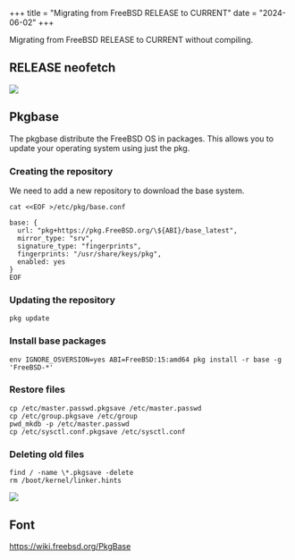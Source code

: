 +++
title = "Migrating from FreeBSD RELEASE to CURRENT"
date = "2024-06-02"
+++

Migrating from FreeBSD RELEASE to CURRENT without compiling.

<!--more-->

## RELEASE neofetch

![](https://haskelldutra.github.io/freebsd-release.png)

## Pkgbase

The pkgbase distribute the FreeBSD OS in packages. This allows you to update your operating system using
just the pkg.

### Creating the repository

We need to add a new repository to download the base system.

```
cat <<EOF >/etc/pkg/base.conf

base: {
  url: "pkg+https://pkg.FreeBSD.org/\${ABI}/base_latest",
  mirror_type: "srv",
  signature_type: "fingerprints",
  fingerprints: "/usr/share/keys/pkg",
  enabled: yes
}
EOF
```

### Updating the repository

```
pkg update
```

### Install base packages

```
env IGNORE_OSVERSION=yes ABI=FreeBSD:15:amd64 pkg install -r base -g 'FreeBSD-*'
```

### Restore files

```
cp /etc/master.passwd.pkgsave /etc/master.passwd
cp /etc/group.pkgsave /etc/group
pwd_mkdb -p /etc/master.passwd
cp /etc/sysctl.conf.pkgsave /etc/sysctl.conf
```

### Deleting old files

```
find / -name \*.pkgsave -delete
rm /boot/kernel/linker.hints
```

![](https://haskelldutra.github.io/freebsd-current.png)

## Font

https://wiki.freebsd.org/PkgBase
